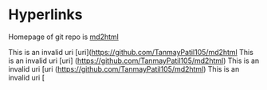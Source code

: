 # Hyperlinks

Homepage of git repo is [md2html](https://github.com/TanmayPatil105/md2html)

This is an invalid uri [uri](https://github.com/TanmayPatil105/md2html
This is an invalid uri [uri] (https://github.com/TanmayPatil105/md2html)
This is an invalid uri [uri (https://github.com/TanmayPatil105/md2html)
This is an invalid uri [
